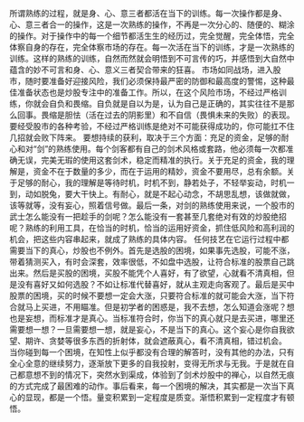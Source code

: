 所谓熟练的过程，就是身、心、意三者都活在当下的训练。每一次操作都是身、心、意三者合一的操作，这是一次熟练的操作，不再是一次分心的、随便的、糊涂的操作。对于操作中的每一个细节都活生生的经历过，完全觉醒，完全体悟，完全体察自身的存在，完全体察市场的存在。每一次活在当下的训练，才是一次熟练的训练。这样的熟练的训练，自然而然就会明悟到不可言传的巧，并感悟到大自然中蕴含的妙不可言和身、心、意义三者契合带来的狂喜。
市场如同战场，进入股市，随时要准备好迎接风险，我们必须保持最严密的防御和最高度的警惕，这种最佳准备状态也是炒股专注中的准备工作。所以，在这个风险市场，不经过严格训练，你就会自负和畏缩。自负就是自以为是，认为自己是正确的，其实往往不是那么回事。畏缩是胆怯（活在过去的阴影里）和不自信（畏惧未来的失败）的表现。要经受股市的各种考验，不经过严格训练是绝对不可能获得成功的，你可能扛不住几招就会败下阵来。
要想持续的获利，取决于三个方面：充足的资金，足够的耐心和对“剑”的熟练使用。每个剑客都有自己的剑术风格或套路，他必须每一次都准确无误，完美无瑕的使用这套剑术，稳定而精准的执行。关于充足的资金，我的理解是，资金不在于数量的多少，而在于运用的精妙，资金不要用尽，总有余额。关于足够的耐心，我的理解是等待时机，时机不到，静若处子，不轻举妄动，时机一到，动如脱兔，要大干快上。有耐心，就是不起心动念，不胡思乱想，该做就做，该等就等，没有妄心，照着信号做。最后一条，对剑的熟练使用来说，一个股市的武士怎么能没有一把趁手的剑呢？怎么能没有一套甚至几套绝对有效的炒股绝招呢？熟练的利用工具，在恰当的时机，恰当的运用好资金，抓住低风险和高利润的机会，把这些内容串起来，就成了熟练的具体内容。
任何技艺在它运行过程中都需要当下的真心，炒股也不例外。首先是选股的困境，如果事先选股，可能不涨，带着猜测买入，有时会深套，效率很低，不如盘中选股，让符合标准的股票自己跳出来。然后是买股的困境，买股不能凭个人喜好，有了欲望，心就看不清真相，但是没有喜好又如何选股？不如让标准代替喜好，就从主观走向客观了。最后是买中股票的困境，买的时候不要想一定会大涨，只要符合标准的就可能会大涨，当下符合就马上买进，不用瞄准。但是初学者的困惑是，我不去想，怎么知道会涨呢？想也是妄想，而标准才是真心。当标准符合时，你当下的真心就只是去买进，哪里还需要想一想？一旦需要想一想，就是妄心，不是当下的真心。这个妄心是你自我欲望、期许、贪婪等很多东西的折射体，就会遮蔽真心，看不清真相，错过机会。
当你碰到每一个困境，在知性上似乎都没有合理的解答时，没有其他的办法，只有全心全意的继续努力，逐渐放下更多的自我投射，变得无所求与无我。于是就在自己都意想不到的情况下，突然水到渠成，体验到了剑术炒股中的禅心，以自然无痕的方式完成了最困难的动作。事后看来，每一个困境的解决，其实都是一次当下真心的显现，都是一个悟。量变积累到一定程度是质变。渐悟积累到一定程度才有顿悟。
